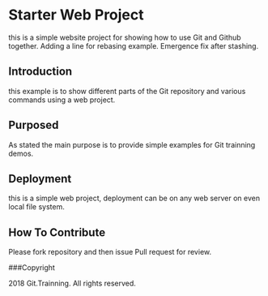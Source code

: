 # Starter Web Project

this is a simple website project for 
showing how to use Git and Github together.
Adding a line for rebasing example.
Emergence fix after stashing.

## Introduction

this example is to show different parts 
of the Git repository and various commands using a web project.

## Purposed

As stated the main purpose is to 
provide simple examples for Git trainning demos.

## Deployment

this is a simple web project, deployment 
can be on any web server on even local 
file system.

## How To Contribute

Please fork repository and then issue Pull request for 
review.

###Copyright

2018 Git.Trainning. All rights reserved.